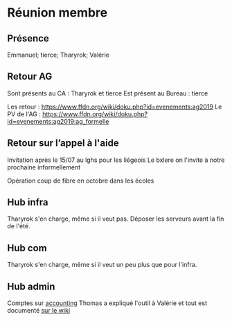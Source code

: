 <!-- TITLE: 06/18 (membres) -->
<!-- SUBTITLE: Petite réu parceque ça faisait longtemps -->

# Réunion membre

## Présence
Emmanuel; tierce; Tharyrok; Valérie

## Retour AG

Sont présents au CA : Tharyrok et tierce
Est présent au Bureau : tierce

Les retour : https://www.ffdn.org/wiki/doku.php?id=evenements:ag2019
Le PV de l'AG : https://www.ffdn.org/wiki/doku.php?id=evenements:ag2019:ag_formelle

## Retour sur l’appel à l'aide

Invitation après le 15/07 au lghs pour les liégeois
Le bxlere on l'invite à notre prochaine informellement

Opération coup de fibre en octobre dans les écoles

## Hub infra

Tharyrok s'en charge, même si il veut pas.
Déposer les serveurs avant la fin de l'été.

## Hub com

Tharyrok s'en charge, même si il veut un peu plus que pour l'infra.

## Hub admin

Comptes sur [accounting](https://accounting.neutrinet.be)
Thomas a expliqué l'outil à Valérie et tout est documenté [sur le wiki](/administration/comptabilit)